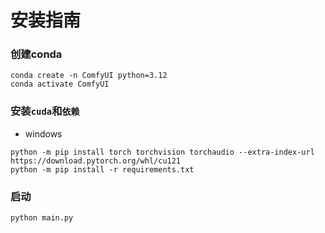 # 安装指南

### 创建conda

```
conda create -n ComfyUI python=3.12
conda activate ComfyUI
```

### 安装`cuda`和`依赖`

- windows

```
python -m pip install torch torchvision torchaudio --extra-index-url https://download.pytorch.org/whl/cu121 
python -m pip install -r requirements.txt
```

### 启动

```
python main.py
```